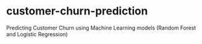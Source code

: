 # customer-churn-prediction
Predicting Customer Churn using Machine Learning models (Random Forest and Logistic Regression)
